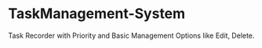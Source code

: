 # TaskManagement-System
 Task Recorder with Priority and Basic Management Options like Edit, Delete.

